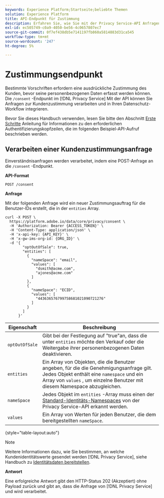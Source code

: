 ```yaml
---
keywords: Experience Platform;Startseite;beliebte Themen
solution: Experience Platform
title: API-Endpunkt für Zustimmung
description: Erfahren Sie, wie Sie mit der Privacy Service-API Anfragen zur Kundenzustimmung für Experience Cloud-Anwendungen verwalten.
exl-id: ec505749-c0a9-4050-be56-4c0657807ec7
source-git-commit: 0f7ef438db5e7141197fb860a5814883d31ca545
workflow-type: tm+mt
source-wordcount: '247'
ht-degree: 5%

---
```


# Zustimmungsendpunkt

Bestimmte Vorschriften erfordern eine ausdrückliche Zustimmung des Kunden, bevor seine personenbezogenen Daten erfasst werden können. Die `/consent` -Endpunkt im [!DNL Privacy Service] Mit der API können Sie Anfragen zur Kundenzustimmung verarbeiten und in Ihren Datenschutz-Workflow integrieren.

Bevor Sie dieses Handbuch verwenden, lesen Sie bitte den Abschnitt [Erste Schritte](./getting-started.md) Anleitung für Informationen zu den erforderlichen Authentifizierungskopfzeilen, die im folgenden Beispiel-API-Aufruf beschrieben werden.

## Verarbeiten einer Kundenzustimmungsanfrage

Einverständnisanfragen werden verarbeitet, indem eine POST-Anfrage an die `/consent` -Endpunkt.

**API-Format**

```http
POST /consent
```

**Anfrage**

Mit der folgenden Anfrage wird ein neuer Zustimmungsauftrag für die Benutzer-IDs erstellt, die in der `entities` Array.

```shell
curl -X POST \
  https://platform.adobe.io/data/core/privacy/consent \
  -H 'Authorization: Bearer {ACCESS_TOKEN}' \
  -H 'Content-Type: application/json' \
  -H 'x-api-key: {API_KEY}' \
  -H 'x-gw-ims-org-id: {ORG_ID}' \
  -d '{
        "optOutOfSale": true,
        "entities": [
          {
            "nameSpace": "email",
            "values": [
              "dsmith@acme.com",
              "ajones@acme.com"
            ]
          },
          {
            "nameSpace": "ECID",
            "values": [
              "443636576799758681021090721276"
            ]
          }
        ]
      }'
```

| Eigenschaft | Beschreibung |
| --- | --- |
| `optOutOfSale` | Gibt bei der Festlegung auf &quot;true&quot;an, dass die unter `entities` möchte den Verkauf oder die Weitergabe ihrer personenbezogenen Daten deaktivieren. |
| `entities` | Ein Array von Objekten, die die Benutzer angeben, für die die Genehmigungsanfrage gilt. Jedes Objekt enthält eine `namespace` und ein Array von `values` , um einzelne Benutzer mit diesem Namespace abzugleichen. |
| `nameSpace` | Jedes Objekt im `entities` -Array muss einen der [Standard-Identitäts-Namespaces](./appendix.md#standard-namespaces) von der Privacy Service-API erkannt werden. |
| `values` | Ein Array von Werten für jeden Benutzer, die dem bereitgestellten `nameSpace`. |

{style=&quot;table-layout:auto&quot;}

>[!NOTE]
>
>Weitere Informationen dazu, wie Sie bestimmen, an welche Kundenidentitätswerte gesendet werden [!DNL Privacy Service], siehe Handbuch zu [Identitätsdaten bereitstellen](../identity-data.md).

**Antwort**

Eine erfolgreiche Antwort gibt den HTTP-Status 202 (Akzeptiert) ohne Payload zurück und gibt an, dass die Anfrage von [!DNL Privacy Service] und wird verarbeitet.
